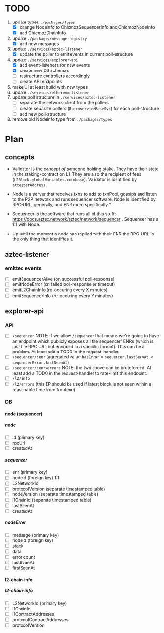 # TODO

1. update types `./packages/types`
   - [x] change NodeInfo to ChicmozSequencerInfo and ChicmozNodeInfo
   - [x] add ChicmozChainInfo
1. update `./packages/message-registry`
   - [x] add new messages
1. update `./services/aztec-listener`
   - [x] update the poller to emit events in current poll-structure
1. update `./services/explorer-api`
   - [x] add event-listeners for new events
   - [x] create new DB schemas
   - [ ] restructure controllers accordingly
   - [ ] create API endpoints
1. make UI at least build with new types
1. update `./services/ethereum-listener`
1. update poll structure in `./services/aztec-listener`
   - [ ] separate the network-client from the pollers
   - [ ] create separate pollers (`MicroserviceBaseSvc`) for each poll-structure
   - [ ] add new poll-structure
1. remove old NodeInfo type from `./packages/types`

# Plan

## concepts

- Validator is the _concept of_ someone holding stake. They have their state in the staking-contract on L1. They are also the recipient of fees (`L2Block.globalVariables.coinbase`). Validator is identified by `attesterAddress`.

- Node is a server that receives txns to add to txnPool, gossips and listen to the P2P network and runs sequencer software. Node is identified by RPC-URL, generally, and ENR more specifically.\*

- Sequencer is the software that runs all of this stuff: https://docs.aztec.network/aztec/network/sequencer . Sequencer has a 1:1 with Node.

* Up until the moment a node has replied with their ENR the RPC-URL is the only thing that identifies it.

## aztec-listener

### emitted events

- [ ] emitSequencerAlive (on successful poll-response)
- [ ] emitNodeError (on failed poll-response or timeout)
- [ ] emitL2ChainInfo (re-occuring every X minutes)
- [ ] emitSequencerInfo (re-occuring every Y minutes)

## explorer-api

### API

- [ ] `/sequencer`
      NOTE: if we allow `/sequencer` that means we're going to have an endpoint which publicly exposes all the sequencer' ENRs (which is just the RPC URL but encoded in a specific format). This can be a problem. At least add a TODO in the request-handler.
- [ ] `/sequencer/:enr` (agregated value `hasError` = `sequencer.lastSeenAt < sequencerError.lastSeenAt`)
- [ ] `/sequencer/:enr/errors`
      NOTE: the two above can be bruteforced. At least add a TODO in the request-handler to rate-limit this endpoint.
- [ ] `/l2/info`
- [ ] `/l2/errors` (this EP should be used if latest block is not seen within a reasonable time from frontend)

### DB

#### node (sequencer)

##### node

- [ ] id (primary key)
- [ ] rpcUrl
- [ ] createdAt

##### sequencer

- [ ] enr (primary key)
- [ ] nodeId (foreign key) 1:1
- [ ] L2NetworkId
- [ ] protocolVersion (separate timestamped table)
- [ ] nodeVersion (separate timestamped table)
- [ ] l1ChainId (separate timestamped table)
- [ ] lastSeenAt
- [ ] createdAt

##### nodeError

- [ ] message (primary key)
- [ ] nodeId (foreign key)
- [ ] stack
- [ ] data
- [ ] error count
- [ ] lastSeenAt
- [ ] firstSeenAt

#### l2-chain-info

##### l2-chain-info

- [ ] L2NetworkId (primary key)
- [ ] l1ChainId
- [ ] l1ContractAddresses
- [ ] protocolContractAddresses
- [ ] protocolVersion
